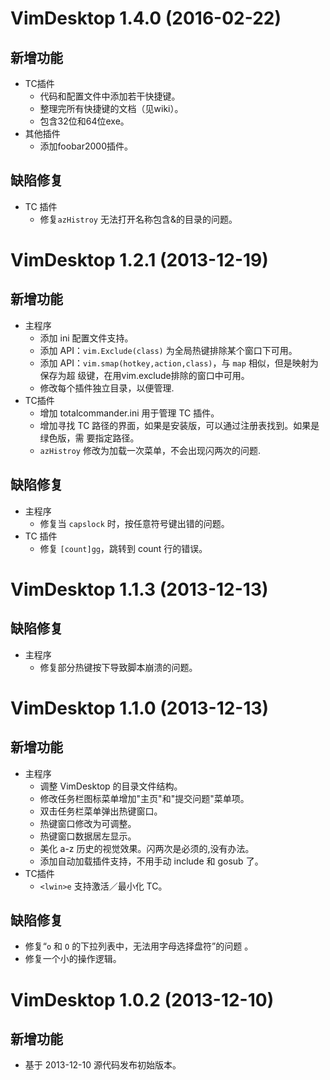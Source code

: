 VimDesktop 1.4.0 (2016-02-22)
=============================
新增功能
--------
- TC插件
    - 代码和配置文件中添加若干快捷键。
    - 整理完所有快捷键的文档（见wiki）。
    - 包含32位和64位exe。
- 其他插件
    - 添加foobar2000插件。

缺陷修复
--------
- TC 插件
	- 修复`azHistroy` 无法打开名称包含&的目录的问题。

VimDesktop 1.2.1 (2013-12-19)
=============================
新增功能
--------
- 主程序
	- 添加 ini 配置文件支持。
	- 添加 API：`vim.Exclude(class)` 为全局热键排除某个窗口下可用。
	- 添加 API：`vim.smap(hotkey,action,class)`，与 `map` 相似，但是映射为保存为超
	  级键，在用vim.exclude排除的窗口中可用。
	- 修改每个插件独立目录，以便管理.
- TC插件
	- 增加 totalcommander.ini 用于管理 TC 插件。
	- 增加寻找 TC 路径的界面，如果是安装版，可以通过注册表找到。如果是绿色版，需
	  要指定路径。
	- `azHistroy` 修改为加载一次菜单，不会出现闪两次的问题.

缺陷修复
--------
- 主程序
	- 修复当 `capslock` 时，按任意符号键出错的问题。 
- TC 插件
	- 修复 `[count]gg`，跳转到 count 行的错误。 

VimDesktop 1.1.3 (2013-12-13)
=============================
缺陷修复
--------
- 主程序
	- 修复部分热键按下导致脚本崩溃的问题。

VimDesktop 1.1.0 (2013-12-13)
=============================
新增功能
--------
- 主程序
	- 调整 VimDesktop 的目录文件结构。
	- 修改任务栏图标菜单增加"主页"和"提交问题"菜单项。
	- 双击任务栏菜单弹出热键窗口。
	- 热键窗口修改为可调整。
	- 热键窗口数据居左显示。
	- 美化 a-z 历史的视觉效果。闪两次是必须的,没有办法。
	- 添加自动加载插件支持，不用手动 include 和 gosub 了。
- TC插件
	- `<lwin>e` 支持激活／最小化 TC。 

缺陷修复
--------
- 修复“`o` 和 `O` 的下拉列表中，无法用字母选择盘符”的问题 。
- 修复一个小的操作逻辑。

VimDesktop 1.0.2 (2013-12-10)
=============================
新增功能
--------
- 基于 2013-12-10 源代码发布初始版本。
